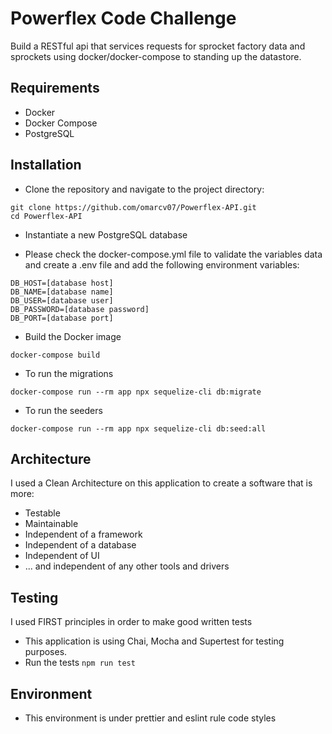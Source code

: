 # Powerflex Code Challenge

Build a RESTful api that services requests for sprocket factory data and sprockets using docker/docker-compose to standing up the datastore.

## Requirements

- Docker
- Docker Compose
- PostgreSQL

## Installation

- Clone the repository and navigate to the project directory:

```
git clone https://github.com/omarcv07/Powerflex-API.git
cd Powerflex-API
```

- Instantiate a new PostgreSQL database

- Please check the docker-compose.yml file to validate the variables data and create a .env file and add the following environment variables:

```
DB_HOST=[database host]
DB_NAME=[database name]
DB_USER=[database user]
DB_PASSWORD=[database password]
DB_PORT=[database port]
```

- Build the Docker image

```
docker-compose build
```

- To run the migrations

```
docker-compose run --rm app npx sequelize-cli db:migrate
```

- To run the seeders

```
docker-compose run --rm app npx sequelize-cli db:seed:all
```

## Architecture

I used a Clean Architecture on this application to create a software that is more:

- Testable
- Maintainable
- Independent of a framework
- Independent of a database
- Independent of UI
- ... and independent of any other tools and drivers

## Testing

I used FIRST principles in order to make good written tests

- This application is using Chai, Mocha and Supertest for testing purposes.
- Run the tests `npm run test`

## Environment

- This environment is under prettier and eslint rule code styles
